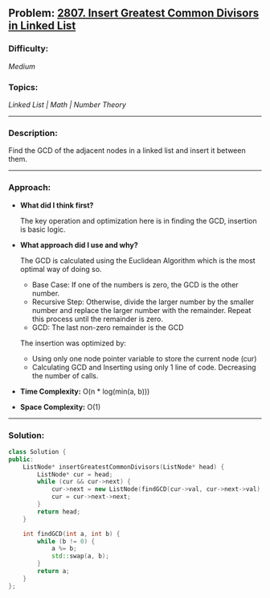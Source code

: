 
## Problem: [2807. Insert Greatest Common Divisors in Linked List](https://leetcode.com/problems/insert-greatest-common-divisors-in-linked-list/)

### Difficulty:
*Medium*

### Topics:
*Linked List | Math | Number Theory*

---

### Description:
Find the GCD of the adjacent nodes in a linked list and insert it between them.

---

### Approach:
- **What did I think first?**

    The key operation and optimization here is in finding the GCD, insertion is basic logic.

- **What approach did I use and why?**

    The GCD is calculated using the Euclidean Algorithm which is the most optimal way of doing so.
    - Base Case: If one of the numbers is zero, the GCD is the other number.
    - Recursive Step: Otherwise, divide the larger number by the smaller number and replace the larger number with the remainder. Repeat this process until the remainder is zero.
    - GCD: The last non-zero remainder is the GCD

    The insertion was optimized by:
    - Using only one node pointer variable to store the current node (cur)
    - Calculating GCD and Inserting using only 1 line of code. Decreasing the number of calls.

- **Time Complexity:** O(n * log(min(a, b)))
- **Space Complexity:** O(1)

---

### Solution:
```cpp
class Solution {
public:
    ListNode* insertGreatestCommonDivisors(ListNode* head) {
        ListNode* cur = head;
        while (cur && cur->next) {
            cur->next = new ListNode(findGCD(cur->val, cur->next->val),cur->next);
            cur = cur->next->next; 
        }
        return head;
    }

    int findGCD(int a, int b) {
        while (b != 0) {
            a %= b;
            std::swap(a, b);
        }
        return a;
    }
};
```

